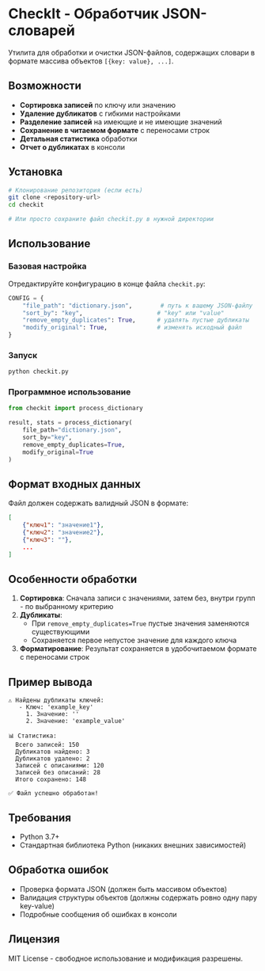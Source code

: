 # CheckIt - Обработчик JSON-словарей

Утилита для обработки и очистки JSON-файлов, содержащих словари в формате массива объектов `[{key: value}, ...]`.

## Возможности

- **Сортировка записей** по ключу или значению
- **Удаление дубликатов** с гибкими настройками
- **Разделение записей** на имеющие и не имеющие значений
- **Сохранение в читаемом формате** с переносами строк
- **Детальная статистика** обработки
- **Отчет о дубликатах** в консоли

## Установка

```bash
# Клонирование репозитория (если есть)
git clone <repository-url>
cd checkit

# Или просто сохраните файл checkit.py в нужной директории
```

## Использование

### Базовая настройка

Отредактируйте конфигурацию в конце файла `checkit.py`:

```python
CONFIG = {
    "file_path": "dictionary.json",        # путь к вашему JSON-файлу
    "sort_by": "key",                     # "key" или "value"
    "remove_empty_duplicates": True,      # удалять пустые дубликаты
    "modify_original": True,              # изменять исходный файл
}
```

### Запуск

```bash
python checkit.py
```

### Программное использование

```python
from checkit import process_dictionary

result, stats = process_dictionary(
    file_path="dictionary.json",
    sort_by="key",
    remove_empty_duplicates=True,
    modify_original=True
)
```

## Формат входных данных

Файл должен содержать валидный JSON в формате:

```json
[
    {"ключ1": "значение1"},
    {"ключ2": "значение2"},
    {"ключ3": ""},
    ...
]
```

## Особенности обработки

1. **Сортировка**: Сначала записи с значениями, затем без, внутри групп - по выбранному критерию
2. **Дубликаты**: 
   - При `remove_empty_duplicates=True` пустые значения заменяются существующими
   - Сохраняется первое непустое значение для каждого ключа
3. **Форматирование**: Результат сохраняется в удобочитаемом формате с переносами строк

## Пример вывода

```
⚠ Найдены дубликаты ключей:
   - Ключ: 'example_key'
     1. Значение: ''
     2. Значение: 'example_value'

📊 Статистика:
  Всего записей: 150
  Дубликатов найдено: 3
  Дубликатов удалено: 2
  Записей с описаниями: 120
  Записей без описаний: 28
  Итого сохранено: 148

✅ Файл успешно обработан!
```

## Требования

- Python 3.7+
- Стандартная библиотека Python (никаких внешних зависимостей)

## Обработка ошибок

- Проверка формата JSON (должен быть массивом объектов)
- Валидация структуры объектов (должны содержать ровно одну пару key-value)
- Подробные сообщения об ошибках в консоли

## Лицензия

MIT License - свободное использование и модификация разрешены.
